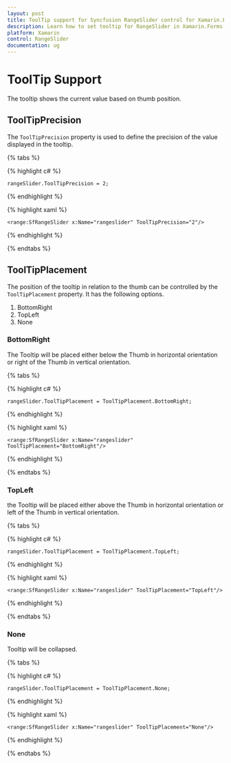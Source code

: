 ```yaml
---
layout: post
title: ToolTip support for Syncfusion RangeSlider control for Xamarin.Forms
description: Learn how to set tooltip for RangeSlider in Xamarin.Forms
platform: Xamarin
control: RangeSlider
documentation: ug
---
```


# ToolTip Support

The tooltip shows the current value based on thumb position.

## ToolTipPrecision

The `ToolTipPrecision` property is used to define the precision of the value displayed in the tooltip.

{% tabs %}

{% highlight c# %}

	rangeSlider.ToolTipPrecision = 2;
	
{% endhighlight %}

{% highlight xaml %}

	<range:SfRangeSlider x:Name="rangeslider" ToolTipPrecision="2"/>
	
{% endhighlight %}

{% endtabs %}

## ToolTipPlacement

The position of the tooltip in relation to the thumb can be controlled by the `ToolTipPlacement` property. It has the following options.

1. BottomRight
2. TopLeft
3. None

### BottomRight

The Tooltip will be placed either below the Thumb in horizontal orientation or right of the Thumb in vertical orientation.

{% tabs %}

{% highlight c# %}

	rangeSlider.ToolTipPlacement = ToolTipPlacement.BottomRight;
	
{% endhighlight %}

{% highlight xaml %}

	<range:SfRangeSlider x:Name="rangeslider" ToolTipPlacement="BottomRight"/>
	
{% endhighlight %}

{% endtabs %}

### TopLeft

the Tooltip will be placed either above the Thumb in horizontal orientation or left of the Thumb in vertical orientation.

{% tabs %}

{% highlight c# %}

	rangeSlider.ToolTipPlacement = ToolTipPlacement.TopLeft;
	
{% endhighlight %}

{% highlight xaml %}

	<range:SfRangeSlider x:Name="rangeslider" ToolTipPlacement="TopLeft"/>
	
{% endhighlight %}

{% endtabs %}

### None

Tooltip will be collapsed.

{% tabs %}

{% highlight c# %}

	rangeSlider.ToolTipPlacement = ToolTipPlacement.None;
	
{% endhighlight %}

{% highlight xaml %}

	<range:SfRangeSlider x:Name="rangeslider" ToolTipPlacement="None"/>
	
{% endhighlight %}

{% endtabs %}



